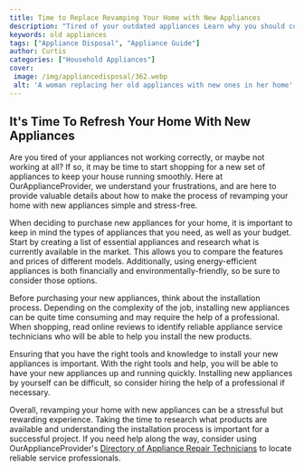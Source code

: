 ```yaml
---
title: Time to Replace Revamping Your Home with New Appliances
description: "Tired of your outdated appliances Learn why you should consider replacing them and how to choose the right new ones to fit your home"
keywords: old appliances
tags: ["Appliance Disposal", "Appliance Guide"]
author: Curtis
categories: ["Household Appliances"]
cover: 
 image: /img/appliancedisposal/362.webp
 alt: 'A woman replacing her old appliances with new ones in her home'
---
```

## It's Time To Refresh Your Home With New Appliances

Are you tired of your appliances not working correctly, or maybe not working at all? If so, it may be time to start shopping for a new set of appliances to keep your house running smoothly. Here at OurApplianceProvider, we understand your frustrations, and are here to provide valuable details about how to make the process of revamping your home with new appliances simple and stress-free.

When deciding to purchase new appliances for your home, it is important to keep in mind the types of appliances that you need, as well as your budget. Start by creating a list of essential appliances and research what is currently available in the market. This allows you to compare the features and prices of different models. Additionally, using energy-efficient appliances is both financially and environmentally-friendly, so be sure to consider those options.

Before purchasing your new appliances, think about the installation process. Depending on the complexity of the job, installing new appliances can be quite time consuming and may require the help of a professional. When shopping, read online reviews to identify reliable appliance service technicians who will be able to help you install the new products.

Ensuring that you have the right tools and knowledge to install your new appliances is important. With the right tools and help, you will be able to have your new appliances up and running quickly. Installing new appliances by yourself can be difficult, so consider hiring the help of a professional if necessary.

Overall, revamping your home with new appliances can be a stressful but rewarding experience. Taking the time to research what products are available and understanding the installation process is important for a successful project. If you need help along the way, consider using OurApplianceProvider's [Directory of Appliance Repair Technicians](./pages/appliance-repair-technicians) to locate reliable service professionals.
